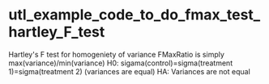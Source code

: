 # utl_example_code_to_do_fmax_test_hartley_F_test
Hartley's F test for homogeniety of variance FMaxRatio is simply max(variance)/min(variance)   H0: sigama(control)=sigma(treatment 1)=sigma(treatment 2)   (variances are equal)  HA: Variances are not equal
